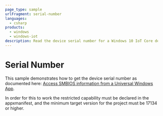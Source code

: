 ```yaml
---
page_type: sample
urlFragment: serial-number
languages: 
  - csharp
products:
  - windows
  - windows-iot
description: Read the device serial number for a Windows 10 IoT Core device.
---
```


# Serial Number

This sample demonstrates how to get the device serial number as documented here: [Access SMBIOS information from a Universal Windows App](https://docs.microsoft.com/en-us/windows/desktop/SysInfo/access-smbios-information-from-a-universal-windows-app).

In order for this to work the restricted capability must be declared in the appxmanifest, and the minimum target version for the project must be 17134 or higher.

